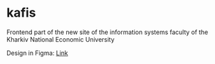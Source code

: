 # kafis
Frontend part of the new site of the information systems faculty of the Kharkiv National Economic University

Design in Figma:
[Link](https://www.figma.com/file/3FDYugczaKHT4VDWKtvICx/%D0%A1%D0%B0%D0%B9%D1%82-%D0%BA%D0%B0%D1%84%D0%B5%D0%B4%D1%80%D1%8B-%D0%98%D0%A1-(New)?node-id=1380%3A12840)

